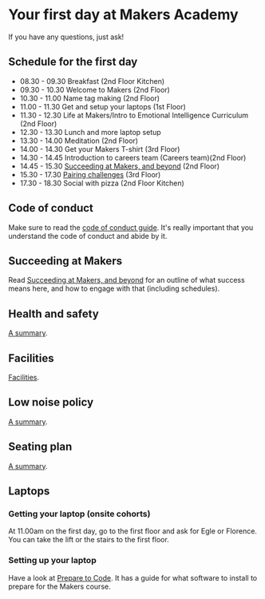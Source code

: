 # Your first day at Makers Academy

If you have any questions, just ask!

## Schedule for the first day

* 08.30 - 09.30 Breakfast (2nd Floor Kitchen)
* 09.30 - 10.30 Welcome to Makers (2nd Floor)
* 10.30 - 11.00 Name tag making (2nd Floor)
* 11.00 - 11.30 Get and setup your laptops (1st Floor)
* 11.30 - 12.30 Life at Makers/Intro to Emotional Intelligence Curriculum (2nd Floor)
* 12.30 - 13.30 Lunch and more laptop setup 
* 13.30 - 14.00 Meditation (2nd Floor)
* 14.00 - 14.30 Get your Makers T-shirt (3rd Floor)
* 14.30 - 14.45 Introduction to careers team (Careers team)(2nd Floor)
* 14.45 - 15.30 [Succeeding at Makers, and beyond](https://github.com/makersacademy/course/blob/master/goals/README.md) (2nd Floor)
* 15.30 - 17.30 [Pairing challenges](https://github.com/makersacademy/skills-workshops/tree/master/week-1/pairing_challenges) (3rd Floor)
* 17.30 - 18.30 Social with pizza (2nd Floor Kitchen)

## Code of conduct

Make sure to read the [code of conduct guide](https://github.com/makersacademy/course/blob/master/code_of_conduct_guide.md).  It's really important that you understand the code of conduct and abide by it.

## Succeeding at Makers

Read [Succeeding at Makers, and beyond](https://github.com/makersacademy/course/blob/master/goals/README.md) for an outline of what success means here, and how to engage with that (including schedules).

## Health and safety

[A summary](https://github.com/makersacademy/course/blob/master/pills/health_and_safety.md).

## Facilities

[Facilities](https://github.com/makersacademy/course/blob/master/pills/facilities.md).

## Low noise policy

[A summary](https://github.com/makersacademy/course/blob/master/pills/low_noise_policy.md).

## Seating plan

[A summary](https://github.com/makersacademy/course/blob/master/pills/seating_plan.md).

## Laptops

### Getting your laptop (onsite cohorts)

At 11.00am on the first day, go to the first floor and ask for Egle or Florence. You can take the lift or the stairs to the first floor.

### Setting up your laptop

Have a look at [Prepare to Code](http://www.preparetocode.io/).  It has a guide for what software to install to prepare for the Makers course.
